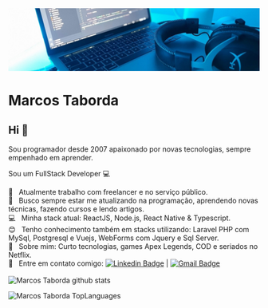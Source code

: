 <img width="auto" src="https://raw.githubusercontent.com/marcostaborda/marcostaborda/master/banner.jpg">

# Marcos Taborda

## Hi 👋
Sou programador desde 2007 apaixonado por novas tecnologias, sempre empenhado em aprender.


Sou um FullStack Developer :computer:

 :rocket: &nbsp; Atualmente trabalho com freelancer e no serviço público.
 <br/> :purple_heart: &nbsp; Busco sempre estar me atualizando na programação, aprendendo novas técnicas, fazendo cursos e lendo artigos.
 <br/> 💻 &nbsp; Minha stack atual: ReactJS, Node.js, React Native & Typescript.
 <br/> :blush: &nbsp; Tenho conhecimento também em stacks utilizando: Laravel PHP com MySql, Postgresql e Vuejs, WebForms com Jquery e Sql Server.
 <br/> 💬 &nbsp; Sobre mim: Curto tecnologias, games Apex Legends, COD e seriados no Netflix.
 <br/> 📩 &nbsp; Entre em contato comigo: [![Linkedin Badge](https://img.shields.io/badge/-MarcosTaborda-blue?style=flat-square&logo=Linkedin&logoColor=white&link=https://www.linkedin.com/in/marcostaborda/)](https://www.linkedin.com/in/marcostaborda/) 
| 
[![Gmail Badge](https://img.shields.io/badge/-marcos.tabordamail@gmail.com-c14438?style=flat-square&logo=Gmail&logoColor=white&link=mailto:marcos.tabordamail@gmail.com)](mailto:marcos.tabordamail@gmail.com)
<br/>
<br/>
![Marcos Taborda github stats](https://github-readme-stats.vercel.app/api?username=marcostaborda&count_private=true&show_icons=true&theme=dark&hide=stars)

![Marcos Taborda TopLanguages](https://github-readme-stats.vercel.app/api/top-langs/?username=marcostaborda&layout=compact)

